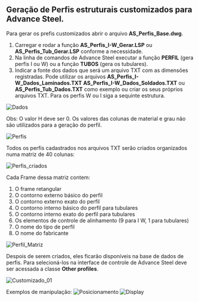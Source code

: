 ## Geração de Perfis estruturais customizados para Advance Steel.

Para gerar os prefis customizados abrir o arquivo **AS_Perfis_Base.dwg**.

1. Carregar e rodar a função **AS_Perfis_I-W_Gerar.LSP** ou **AS_Perfis_Tub_Gerar.LSP** conforme a necessidade.
2. Na linha de comandos de Advance Steel executar a função **PERFIL** (gera perfis I ou W) ou a função **TUBOS** (gera os tubulares).
3. Indicar a fonte dos dados que será um arquivo TXT com as dimensões registradas. Pode utilizar os arquivos
**AS_Perfis_I-W_Dados_Laminados.TXT** **AS_Perfis_I-W_Dados_Soldados.TXT** ou **AS_Perfis_Tub_Dados.TXT** como exemplo ou criar os seus 
próprios arquivos TXT. Para os perfis W ou I siga a sequinte estrutura. 

![Dados](https://github.com/JLMenegotto/AulasBIM/assets/9437020/91f4e98f-6b04-498f-9baa-fddf7ba9eeb6)

Obs: O valor H deve ser 0. Os valores das colunas de material e grau não são utilizados para a geração do perfil.

![Perfis](https://github.com/JLMenegotto/AulasBIM/assets/9437020/7d3b8544-b4d3-4ac7-9e7f-d729d9d43ab8)


Todos os perfis cadastrados nos arquivos TXT serão criados organizados numa matriz de 40 colunas: 

![Perfis_criados](https://github.com/JLMenegotto/AulasBIM/assets/9437020/7bcc816d-9b52-44bd-902d-df1451759dcc)

Cada Frame dessa matriz contem:

 1. O frame retangular
 2. O contorno externo básico do perfil
 3. O contorno externo exato do perfil
 4. O contorno interno básico do perfil para tubulares
 5. O contorno interno exato do perfil para tubulares
 6. Os elementos de controle de alinhamento (9 para I W, 1 para tubulares)
 7. O nome do tipo de perfil
 8. O nome do fabricante 

![Perfil_Matriz](https://github.com/JLMenegotto/AulasBIM/assets/9437020/9c0ad315-5e22-4dad-a140-c2cc8c423778)

Despois de serem criados, eles ficarão disponíveis na base de dados de perfis. 
Para selecioná-los na interface de controle de Advance Steel deve ser acessada a classe **Other profiles**.

![Customizado_01](https://github.com/JLMenegotto/AulasBIM/assets/9437020/e560c753-6c1b-49bd-84cc-c17f1eb77144)

Exemplos de manipulação: 
![Posicionamento](https://github.com/JLMenegotto/AulasBIM/assets/9437020/952b3069-d0cd-41d7-b8a7-a0c3dc976a03)
![Display](https://github.com/JLMenegotto/AulasBIM/assets/9437020/b1892d25-b9e8-4653-850e-af123a5e5e37)

